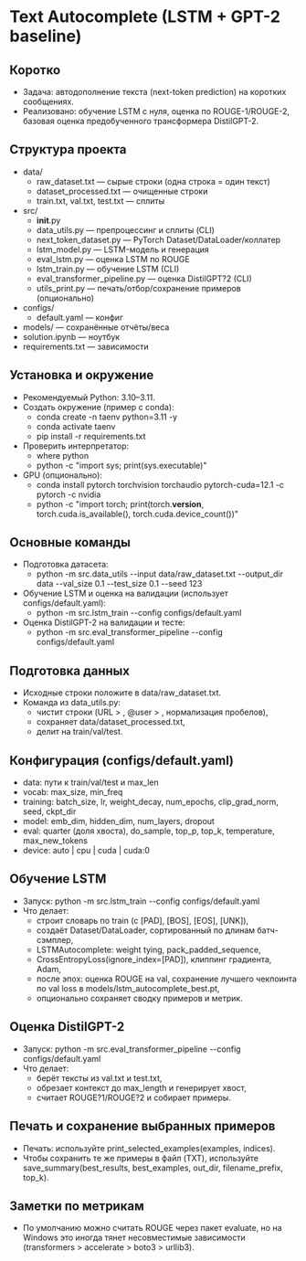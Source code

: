 # Text Autocomplete (LSTM + GPT-2 baseline)

## Коротко
- Задача: автодополнение текста (next-token prediction) на коротких сообщениях.
- Реализовано: обучение LSTM с нуля, оценка по ROUGE-1/ROUGE-2, базовая оценка предобученного трансформера DistilGPT-2.

## Структура проекта
- data/
  - raw_dataset.txt — сырые строки (одна строка = один текст)
  - dataset_processed.txt — очищенные строки
  - train.txt, val.txt, test.txt — сплиты
- src/
  - __init__.py
  - data_utils.py — препроцессинг и сплиты (CLI)
  - next_token_dataset.py — PyTorch Dataset/DataLoader/коллатер
  - lstm_model.py — LSTM-модель и генерация
  - eval_lstm.py — оценка LSTM по ROUGE
  - lstm_train.py — обучение LSTM (CLI)
  - eval_transformer_pipeline.py — оценка DistilGPT?2 (CLI)
  - utils_print.py — печать/отбор/сохранение примеров (опционально)
- configs/
  - default.yaml — конфиг
- models/ — сохранённые отчёты/веса
- solution.ipynb — ноутбук
- requirements.txt — зависимости

## Установка и окружение
- Рекомендуемый Python: 3.10–3.11.
- Создать окружение (пример с conda):
  - conda create -n taenv python=3.11 -y
  - conda activate taenv
  - pip install -r requirements.txt
- Проверить интерпретатор:
  - where python
  - python -c "import sys; print(sys.executable)"
- GPU (опционально):
  - conda install pytorch torchvision torchaudio pytorch-cuda=12.1 -c pytorch -c nvidia
  - python -c "import torch; print(torch.__version__, torch.cuda.is_available(), torch.cuda.device_count())"

## Основные команды
- Подготовка датасета:
  - python -m src.data_utils --input data/raw_dataset.txt --output_dir data --val_size 0.1 --test_size 0.1 --seed 123
- Обучение LSTM и оценка на валидации (использует configs/default.yaml):
  - python -m src.lstm_train --config configs/default.yaml
- Оценка DistilGPT-2 на валидации и тесте:
  - python -m src.eval_transformer_pipeline --config configs/default.yaml

## Подготовка данных
- Исходные строки положите в data/raw_dataset.txt.
- Команда из data_utils.py:
  - чистит строки (URL > <url>, @user > <user>, нормализация пробелов),
  - сохраняет data/dataset_processed.txt,
  - делит на train/val/test.

## Конфигурация (configs/default.yaml)
- data: пути к train/val/test и max_len
- vocab: max_size, min_freq
- training: batch_size, lr, weight_decay, num_epochs, clip_grad_norm, seed, ckpt_dir
- model: emb_dim, hidden_dim, num_layers, dropout
- eval: quarter (доля хвоста), do_sample, top_p, top_k, temperature, max_new_tokens
- device: auto | cpu | cuda | cuda:0

## Обучение LSTM
- Запуск: python -m src.lstm_train --config configs/default.yaml
- Что делает:
  - строит словарь по train (с [PAD], [BOS], [EOS], [UNK]),
  - создаёт Dataset/DataLoader, сортированный по длинам батч-сэмплер,
  - LSTMAutocomplete: weight tying, pack_padded_sequence,
  - CrossEntropyLoss(ignore_index=[PAD]), клиппинг градиента, Adam,
  - после эпох: оценка ROUGE на val, сохранение лучшего чекпоинта по val loss в models/lstm_autocomplete_best.pt,
  - опционально сохраняет сводку примеров и метрик.

## Оценка DistilGPT-2
- Запуск: python -m src.eval_transformer_pipeline --config configs/default.yaml
- Что делает:
  - берёт тексты из val.txt и test.txt,
  - обрезает контекст до max_length и генерирует хвост,
  - считает ROUGE?1/ROUGE?2 и собирает примеры.

## Печать и сохранение выбранных примеров
- Печать: используйте print_selected_examples(examples, indices).
- Чтобы сохранить те же примеры в файл (TXT), используйте save_summary(best_results, best_examples, out_dir, filename_prefix, top_k).

## Заметки по метрикам
- По умолчанию можно считать ROUGE через пакет evaluate, но на Windows это иногда тянет несовместимые зависимости (transformers > accelerate > boto3 > urllib3).

